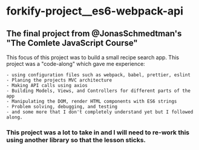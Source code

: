 # forkify-project\_\_es6-webpack-api

## The final project from @JonasSchmedtman's "The Comlete JavaScript Course"

This focus of this project was to build a small recipe search app. This project was a "code-along" which gave me experience:

    - using configuration files such as webpack, babel, prettier, eslint
    - Planing the projects MVC architecture
    - Making API calls using axios
    - Building Models, Views, and Controllers for different parts of the app
    - Manipulating the DOM, render HTML components with ES6 strings
    - Problem solving, debugging, and testing
    - and some more that I don't completely understand yet but I followed along.

### This project was a lot to take in and I will need to re-work this using another library so that the lesson sticks.

